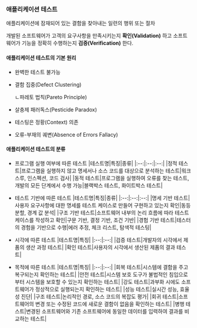 ### 애플리케이션 테스트
애플리케이션에 잠재되어 있는 결함을 찾아내는 일련의 행위 또는 절차

개발된 소프트웨어가 고객의 요구사항을 만족시키는지 **확인(Validation)** 하고 소프트웨어가 기능을 정확히 수행하는지 **검증(Verification)** 한다.
#### 애플리케이션 테스트의 기본 원리
- 완벽한 테스트 불가능
- 결함 집중(Defect Clustering)

   ㄴ파레토 법칙(Pareto Principle)
- 살충제 패러독스(Pesticide Paradox)
- 테스팅은 정황(Context) 의존
- 오류-부재의 궤변(Absence of Errors Fallacy)
#### 애플리케이션 테스트의 분류
- 프로그램 실행 여부에 따른 테스트
|테스트명|특징|종류|
|:--:|:--:|:--:|
|정적 테스트|프로그램을 실행하지 않고 명세서나 소스 코드를 대상으로 분석하는 테스트|워크스루, 인스펙션, 코드 검사|
|동적 테스트|프로그램을 실행하여 오류를 찾는 테스트, 개발의 모든 단계에서 수행 가능|블랙박스 테스트, 화이트박스 테스트|

- 테스트 기반에 따른 테스트
|테스트명|특징|종류|
|:--:|:--:|:--:|
|명세 기반 테스트|사용자 요구사항에 대한 명세를 테스트 케이스로 만들어 구현하고 있는지 확인|동등 분할, 경계 값 분석|
|구조 기반 테스트|소프트웨어 내부의 논리 흐름에 따라 테스트 케이스를 작성하고 확인|구문 기반, 결정 기반, 조건 기반|
|경험 기반 테스트|테스터의 경험을 기반으로 수행|에러 추정, 체크 리스트, 탐색적 테스팅|

- 시각에 따른 테스트
|테스트명|특징|
|:--:|:--:|
|검증 테스트|개발자의 시각에서 제품의 생산 과정 테스트|
|확인 테스트|사용자의 시각에서 생산된 제품의 결과 테스트|

- 목적에 따른 테스트
|테스트명|특징|
|:--:|:--:|
|회복 테스트|시스템에 결함을 주고 복구되는지 확인하는 테스트|
|안전 테스트|시스템 보호 도구가 불법적인 침입으로부터 시스템을 보호할 수 있는지 확인하는 테스트|
|강도 테스트|과부화 시에도 소프트웨어가 정상적으로 실행되는지 확인하는 테스트|
|성능 테스트|실시간 성능, 효율성 진단|
|구조 테스트|논리적인 경로, 소스 코드의 복잡도 평가|
|회귀 테스트|소프트웨어의 변경 또는 수정된 코드에 새로운 결함이 없음을 확인하는 테스트|
|병행 테스트|변경된 소프트웨어와 기존 소프트웨어에 동일한 데이터를 입력하여 결과를 비교하는 테스트|


